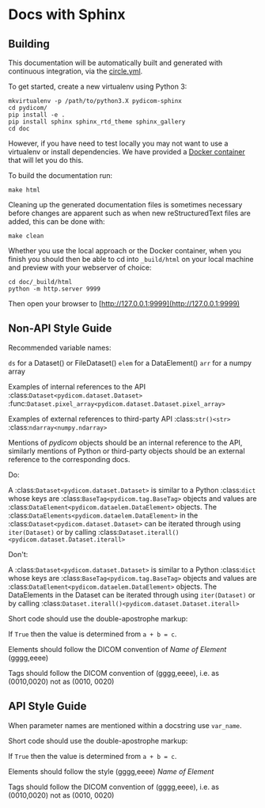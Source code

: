 # Docs with Sphinx

## Building

This documentation will be automatically built and generated with continuous
 integration, via the [circle.yml](../.circleci/config.yml).

To get started, create a new virtualenv using Python 3:

```
mkvirtualenv -p /path/to/python3.X pydicom-sphinx
cd pydicom/
pip install -e .
pip install sphinx sphinx_rtd_theme sphinx_gallery
cd doc
```

However, if you have need to test locally you may not want to use a virtualenv
or install dependencies. We have provided a [Docker container](https://hub.docker.com/r/pydicom/pydicom-docs/) that will let you
do this.

To build the documentation run:

```
make html
```

Cleaning up the generated documentation files is sometimes necessary before
changes are apparent such as when new reStructuredText files are added, this
can be done with:

```
make clean
```

Whether you use the local approach or the Docker container, when you
finish you should then be able to cd into `_build/html` on your local machine
and preview with your webserver of choice:

```
cd doc/_build/html
python -m http.server 9999
```

Then open your browser to [http://127.0.0.1:9999](http://127.0.0.1:9999)


## Non-API Style Guide

Recommended variable names:

`ds` for a Dataset() or FileDataset()
`elem` for a DataElement()
`arr` for a numpy array

Examples of internal references to the API
:class:`Dataset<pydicom.dataset.Dataset>`
:func:`Dataset.pixel_array<pydicom.dataset.Dataset.pixel_array>`

Examples of external references to third-party API
:class:`str()<str>`
:class:`ndarray<numpy.ndarray>`

Mentions of *pydicom* objects should be an internal reference to the API,
similarly mentions of Python or third-party objects should be an external
reference to the corresponding docs.

Do:

A :class:`Dataset<pydicom.dataset.Dataset>` is similar to a Python
:class:`dict` whose keys are :class:`BaseTag<pydicom.tag.BaseTag>` objects and
values are :class:`DataElement<pydicom.dataelem.DataElement>` objects. The
:class:`DataElements<pydicom.dataelem.DataElement>` in the
:class:`Dataset<pydicom.dataset.Dataset>` can be iterated through using
``iter(Dataset)`` or by calling
:class:`Dataset.iterall()<pydicom.dataset.Dataset.iterall>`

Don't:

A :class:`Dataset<pydicom.dataset.Dataset>` is similar to a Python
:class:`dict` whose keys are :class:`BaseTag<pydicom.tag.BaseTag>` objects and
values are :class:`DataElement<pydicom.dataelem.DataElement>` objects. The
DataElements in the Dataset can be iterated through using ``iter(Dataset)`` or
by calling :class:`Dataset.iterall()<pydicom.dataset.Dataset.iterall>`


Short code should use the double-apostrophe markup:

If ``True`` then the value is determined from ``a + b = c``.

Elements should follow the DICOM convention of *Name of Element* (gggg,eeee)

Tags should follow the DICOM convention of (gggg,eeee), i.e. as (0010,0020)
not as (0010, 0020)


## API Style Guide

When parameter names are mentioned within a docstring use `var_name`.

Short code should use the double-apostrophe markup:

If ``True`` then the value is determined from ``a + b = c``.

Elements should follow the style (gggg,eeee) *Name of Element* 

Tags should follow the DICOM convention of (gggg,eeee), i.e. as (0010,0020)
not as (0010, 0020)

